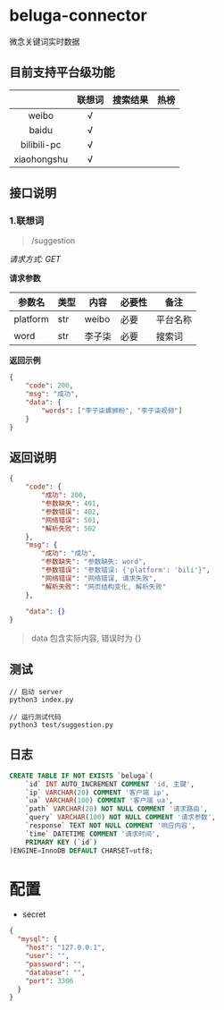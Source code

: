 # beluga-connector
微念关键词实时数据

## 目前支持平台级功能
|    | 联想词 | 搜索结果 | 热榜 |
| :---: | :---: | :---: | :---: |
| weibo | √ |  |  |
| baidu | √ |
| bilibili-pc | √ |
| xiaohongshu | √ |

## 接口说明
### 1.联想词
> /suggestion

*请求方式: GET*

**请求参数**

| 参数名 | 类型 | 内容        | 必要性 | 备注 |
| ------ | ---- | ----------- | ------ | ---- |
| platform | str  | weibo | 必要   | 平台名称 |
| word | str | 李子柒 | 必要 | 搜索词 |

**返回示例**
```json
{
    "code": 200, 
    "msg": "成功",
    "data": {
        "words": ["李子柒螺狮粉", "李子柒视频"]
    }
}
```

## 返回说明
```json
{
    "code": {
        "成功": 200,
        "参数缺失": 401, 
        "参数错误": 402,
        "网络错误": 501,
        "解析失败": 502
    },
    "msg": {
        "成功": "成功",
        "参数缺失": "参数缺失: word", 
        "参数错误": "参数错误: {'platform': 'bili'}",
        "网络错误": "网络错误, 请求失败",
        "解析失败": "网页结构变化, 解析失败"
    },
    
    "data": {}
}
```
> data 包含实际内容, 错误时为 {}

## 测试
```shell
// 启动 server
python3 index.py
```
```shell
// 运行测试代码
python3 test/suggestion.py
```

## 日志
```sql
CREATE TABLE IF NOT EXISTS `beluga`(
    `id` INT AUTO_INCREMENT COMMENT 'id, 主键',
    `ip` VARCHAR(20) COMMENT '客户端 ip',
    `ua` VARCHAR(100) COMMENT '客户端 ua',
    `path` VARCHAR(20) NOT NULL COMMENT '请求路由',
    `query` VARCHAR(100) NOT NULL COMMENT '请求参数',
    `response` TEXT NOT NULL COMMENT '响应内容',
    `time` DATETIME COMMENT '请求时间',
    PRIMARY KEY (`id`)
)ENGINE=InnoDB DEFAULT CHARSET=utf8;
```

# 配置
- secret
```json
{
  "mysql": {
    "host": "127.0.0.1",
    "user": "",
    "password": "",
    "database": "",
    "port": 3306
  }
}
```
 
